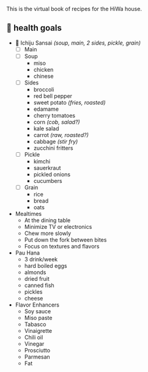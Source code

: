 This is the virtual book of recipes for the HiWa house.  

## 💚 health goals
* 🍱 Ichiju Sansai *(soup, main, 2 sides, pickle, grain)*
	- [ ] Main
	- [ ] Soup
		* miso
		* chicken
		* chinese
	- [ ] Sides
		* broccoli
		* red bell pepper
		* sweet potato *(fries, roasted)*
		* edamame
		* cherry tomatoes
		* corn *(cob, salad?)*
		* kale salad
		* carrot *(raw, roasted?)*
		* cabbage *(stir fry)*
		* zucchini fritters
	- [ ] Pickle
		* kimchi
		* sauerkraut
		* pickled onions
		* cucumbers
	- [ ] Grain
		* rice
		* bread
		* oats
* Mealtimes
	* At the dining table
	* Minimize TV or electronics
	* Chew more slowly
	* Put down the fork between bites
	* Focus on textures and flavors
* Pau Hana
	* 3 drink/week
	* hard boiled eggs
	* almonds
	* dried fruit
	* canned fish
	* pickles
	* cheese
* Flavor Enhancers
	* Soy sauce
	* Miso paste
	* Tabasco
	* Vinaigrette
	* Chili oil
	* Vinegar
	* Prosciutto
	* Parmesan
	* Fat
